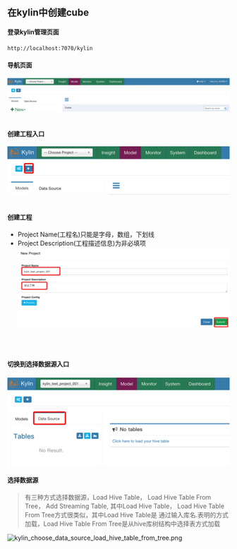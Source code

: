 ## 在kylin中创建cube

#### 登录kylin管理页面
```html
http://localhost:7070/kylin
```

#### 导航页面
![kylin_navigation](https://github.com/chlsmile/note/blob/master/notefile/kylin/kylin_navigation.png)
</br>
</br>

#### 创建工程入口
![kylin_create_project_1](https://github.com/chlsmile/note/blob/master/notefile/kylin/kylin_create_project_1.png)
</br>
</br>

#### 创建工程
- Project Name(工程名)只能是字母，数组，下划线
- Project Description(工程描述信息)为非必填项
![kylin_create_project_2](https://github.com/chlsmile/note/blob/master/notefile/kylin/kylin_create_project_2.png)
</br>
</br>

#### 切换到选择数据源入口
![kylin_choose_data_source_1](https://github.com/chlsmile/note/blob/master/notefile/kylin/kylin_choose_data_source_1.png)

#### 选择数据源
> 有三种方式选择数据源，Load Hive Table， Load Hive Table From Tree， Add Streaming Table, 其中Load Hive Table， Load Hive Table From Tree方式很类似，其中Load Hive Table是
通过输入库名.表明的方式加载，Load Hive Table From Tree是从hive库树结构中选择表方式加载

![kylin_choose_data_source_load_hive_table_from_tree.png](https://github.com/chlsmile/note/blob/master/notefile/kylin/kylin_choose_data_source_load_hive_table_from_tree.png.png)














